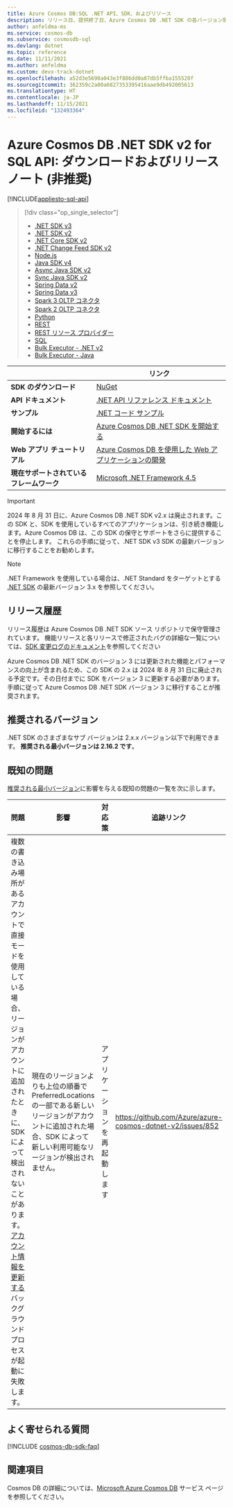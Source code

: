 ```yaml
---
title: Azure Cosmos DB:SQL .NET API、SDK、およびリソース
description: リリース日、提供終了日、Azure Cosmos DB .NET SDK の各バージョン間の変更など、SQL .NET API と SDK に関するあらゆる詳細を提供します。
author: anfeldma-ms
ms.service: cosmos-db
ms.subservice: cosmosdb-sql
ms.devlang: dotnet
ms.topic: reference
ms.date: 11/11/2021
ms.author: anfeldma
ms.custom: devx-track-dotnet
ms.openlocfilehash: a52d3e5690a043e3f886dd0a87db5ffba155528f
ms.sourcegitcommit: 362359c2a00a6827353395416aae9db492005613
ms.translationtype: HT
ms.contentlocale: ja-JP
ms.lasthandoff: 11/15/2021
ms.locfileid: "132493364"
---
```

# <a name="azure-cosmos-db-net-sdk-v2-for-sql-api-download-and-release-notes-deprecated"></a>Azure Cosmos DB .NET SDK v2 for SQL API: ダウンロードおよびリリース ノート (非推奨)
[!INCLUDE[appliesto-sql-api](../includes/appliesto-sql-api.md)]

> [!div class="op_single_selector"]
> * [.NET SDK v3](sql-api-sdk-dotnet-standard.md)
> * [.NET SDK v2](sql-api-sdk-dotnet.md)
> * [.NET Core SDK v2](sql-api-sdk-dotnet-core.md)
> * [.NET Change Feed SDK v2](sql-api-sdk-dotnet-changefeed.md)
> * [Node.js](sql-api-sdk-node.md)
> * [Java SDK v4](sql-api-sdk-java-v4.md)
> * [Async Java SDK v2](sql-api-sdk-async-java.md)
> * [Sync Java SDK v2](sql-api-sdk-java.md)
> * [Spring Data v2](sql-api-sdk-java-spring-v2.md)
> * [Spring Data v3](sql-api-sdk-java-spring-v3.md)
> * [Spark 3 OLTP コネクタ](sql-api-sdk-java-spark-v3.md)
> * [Spark 2 OLTP コネクタ](sql-api-sdk-java-spark.md)
> * [Python](sql-api-sdk-python.md)
> * [REST](/rest/api/cosmos-db/)
> * [REST リソース プロバイダー](/rest/api/cosmos-db-resource-provider/)
> * [SQL](sql-query-getting-started.md)
> * [Bulk Executor - .NET v2](sql-api-sdk-bulk-executor-dot-net.md)
> * [Bulk Executor - Java](sql-api-sdk-bulk-executor-java.md)

| | リンク |
|---|---|
|**SDK のダウンロード**|[NuGet](https://www.nuget.org/packages/Microsoft.Azure.DocumentDB/)|
|**API ドキュメント**|[.NET API リファレンス ドキュメント](/dotnet/api/overview/azure/cosmosdb)|
|**サンプル**|[.NET コード サンプル](https://github.com/Azure/azure-cosmos-dotnet-v2/tree/master/samples)|
|**開始するには**|[Azure Cosmos DB .NET SDK を開始する](sql-api-get-started.md)|
|**Web アプリ チュートリアル**|[Azure Cosmos DB を使用した Web アプリケーションの開発](sql-api-dotnet-application.md)|
|**現在サポートされているフレームワーク**|[Microsoft .NET Framework 4.5](https://www.microsoft.com/download/details.aspx?id=30653)|

> [!IMPORTANT]
> 2024 年 8 月 31 日に、Azure Cosmos DB .NET SDK v2.x は廃止されます。この SDK と、SDK を使用しているすべてのアプリケーションは、引き続き機能します。Azure Cosmos DB は、この SDK の保守とサポートをさらに提供することを停止します。 これらの手順に従って、.NET SDK v3 SDK の最新バージョンに移行することをお勧めします。
>

> [!NOTE]
> .NET Framework を使用している場合は、.NET Standard をターゲットとする [.NET SDK](sql-api-sdk-dotnet-standard.md) の最新バージョン 3.x を参照してください。

## <a name="release-history"></a><a name="release-history"></a> リリース履歴

リリース履歴は Azure Cosmos DB .NET SDK ソース リポジトリで保守管理されています。 機能リリースと各リリースで修正されたバグの詳細な一覧については、[SDK 変更ログのドキュメント](https://github.com/Azure/azure-cosmos-dotnet-v2/blob/master/changelog.md)を参照してください

Azure Cosmos DB .NET SDK のバージョン 3 には更新された機能とパフォーマンスの向上が含まれるため、この SDK の 2.x は 2024 年 8 月 31 日に廃止される予定です。その日付までに SDK をバージョン 3 に更新する必要があります。 手順に従って Azure Cosmos DB .NET SDK バージョン 3 に移行することが推奨されます。

## <a name="recommended-version"></a><a name="recommended-version"></a> 推奨されるバージョン

.NET SDK のさまざまなサブ バージョンは 2.x.x バージョン以下で利用できます。 **推奨される最小バージョンは 2.16.2 です**。

## <a name="known-issues"></a><a name="known-issues"></a> 既知の問題

[推奨される最小バージョン](#recommended-version)に影響を与える既知の問題の一覧を次に示します。

| 問題 | 影響 | 対応策 | 追跡リンク |
| --- | --- | --- | --- |
| 複数の書き込み場所があるアカウントで直接モードを使用している場合、リージョンがアカウントに追加されたときに、SDK によって検出されないことがあります。 [アカウント情報を更新する](troubleshoot-sdk-availability.md#adding-a-region-to-an-account)バックグラウンド プロセスが起動に失敗します。 |現在のリージョンよりも上位の順番で PreferredLocations の一部である新しいリージョンがアカウントに追加された場合、SDK によって新しい利用可能なリージョンが検出されません。 |アプリケーションを再起動します |https://github.com/Azure/azure-cosmos-dotnet-v2/issues/852 |

## <a name="faq"></a>よく寄せられる質問

[!INCLUDE [cosmos-db-sdk-faq](../includes/cosmos-db-sdk-faq.md)]

## <a name="see-also"></a>関連項目

Cosmos DB の詳細については、[Microsoft Azure Cosmos DB](https://azure.microsoft.com/services/cosmos-db/) サービス ページを参照してください。
